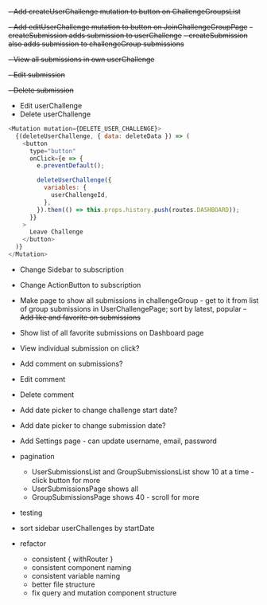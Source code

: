 ~~- Add createUserChallenge mutation to button on ChallengeGroupsList~~

~~- Add editUserChallenge mutation to button on JoinChallengeGroupPage~~
~~- createSubmission adds submission to userChallenge~~
~~- createSubmission also adds submission to challengeGroup submissions~~

~~- View all submissions in own userChallenge~~

~~- Edit submission~~

~~- Delete submission~~

- Edit userChallenge
- Delete userChallenge

```js
<Mutation mutation={DELETE_USER_CHALLENGE}>
  {(deleteUserChallenge, { data: deleteData }) => (
    <button
      type="button"
      onClick={e => {
        e.preventDefault();

        deleteUserChallenge({
          variables: {
            userChallengeId,
          },
        }).then(() => this.props.history.push(routes.DASHBOARD));
      }}
    >
      Leave Challenge
    </button>
  )}
</Mutation>
```

- Change Sidebar to subscription
- Change ActionButton to subscription
- Make page to show all submissions in challengeGroup - get to it from list of group submissions in UserChallengePage; sort by latest, popular
  ~~- Add like and favorite on submissions~~
- Show list of all favorite submissions on Dashboard page
- View individual submission on click?
- Add comment on submissions?
- Edit comment
- Delete comment
- Add date picker to change challenge start date?
- Add date picker to change submission date?
- Add Settings page - can update username, email, password

- pagination
  - UserSubmissionsList and GroupSubmissionsList show 10 at a time - click button for more
  - UserSubmissionsPage shows all
  - GroupSubmissionsPage shows 40 - scroll for more
- testing
- sort sidebar userChallenges by startDate
- refactor
  - consistent { withRouter }
  - consistent component naming
  - consistent variable naming
  - better file structure
  - fix query and mutation component structure
